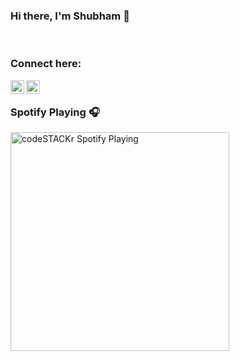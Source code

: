 ### Hi there, I'm Shubham  👋

<br />

### Connect here:

[<img align="left" alt="Shubham | LinkedIn" width="22px" src="https://cdn.jsdelivr.net/npm/simple-icons@v3/icons/linkedin.svg" />][linkedin]
[<img align="left" alt="Shubham | Instagram" width="22px" src="https://cdn.jsdelivr.net/npm/simple-icons@v3/icons/instagram.svg" />][instagram]

<br />

### Spotify Playing 🎧
[<img src="https://now-playing-cod.vercel.app/api/spotify-playing" alt="codeSTACKr Spotify Playing" width="350" />](https://open.spotify.com/user/swyqyimdc12jajde4vpwd2x1b)

[instagram]: https://www.instagram.com/dhimanshubham_/
[linkedin]: https://www.linkedin.com/in/dhimanshubham1996/

